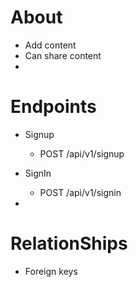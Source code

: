 # About

- Add content
- Can share content
-

# Endpoints

- Signup

  - POST /api/v1/signup

- SignIn

  - POST /api/v1/signin

-

# RelationShips

- Foreign keys
